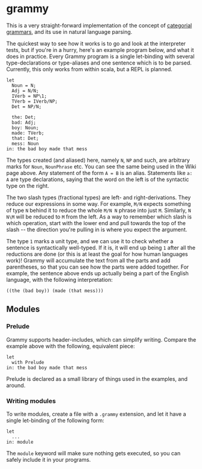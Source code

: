 # grammy
This is a very straight-forward implementation of the concept of [categorial grammars](https://en.wikipedia.org/wiki/Categorial_grammar), and its use in natural language parsing.

The quickest way to see how it works is to go and look at the interpreter tests, but if you're in a hurry, here's an example program below, and what it does in practice. Every Grammy program is a single let-binding with several type-declarations or type-aliases and one sentence which is to be parsed. Currently, this only works from within scala, but a REPL is planned.

```
let
  Noun = N;
  Adj = N/N;
  IVerb = NP\1;
  TVerb = IVerb/NP;
  Det = NP/N;

  the: Det;
  bad: Adj;
  boy: Noun;
  made: TVerb;
  that: Det;
  mess: Noun
in: the bad boy made that mess
```

The types created (and aliased) here, namely `N`, `NP` and such, are arbitrary marks for `Noun`, `NounPhrase` etc. You can see the same being used in the Wiki page above. Any statement of the form `A = B` is an alias. Statements like `a: A` are type declarations, saying that the word on the left is of the syntactic type on the right. 

The two slash types (fractional types) are left- and right-derivations. They reduce our expressions in some way. For example, `M/N` expects something of type `N` behind it to reduce the whole `M/N N` phrase into just `M`. Similarly, `N N\M` will be reduced to `M` from the left. As a way to remember which slash is which operation, start with the lower end and pull towards the top of the slash -- the direction you're pulling in is where you expect the argument.

The type `1` marks a unit type, and we can use it to check whether a sentence is syntactically well-typed. If it is, it will end up being `1` after all the reductions are done (or this is at least the goal for how human languages work)! Grammy will accumulate the text from all the parts and add parentheses, so that you can see how the parts were added together. For example, the sentence above ends up actually being a part of the English language, with the following interpretation:

```
((the (bad boy)) (made (that mess)))
```

## Modules

### Prelude

Grammy supports header-includes, which can simplify writing. Compare the example above with the following, equivalent piece:

```
let
  with Prelude
in: the bad boy made that mess
```

Prelude is declared as a small library of things used in the examples, and around.

### Writing modules

To write modules, create a file with a `.grammy` extension, and let it have a single let-binding of the following form:

```
let
  ...
in: module
```

The `module` keyword will make sure nothing gets executed, so you can safely include it in your programs.
